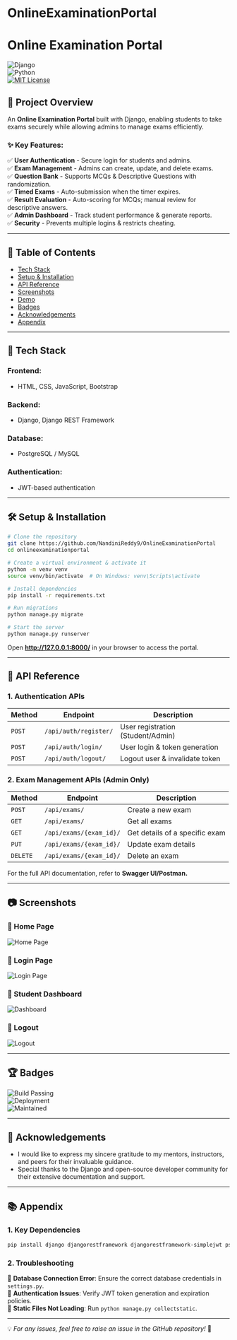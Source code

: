 # OnlineExaminationPortal
# Online Examination Portal

![Django](https://img.shields.io/badge/Framework-Django-green)  
![Python](https://img.shields.io/badge/Language-Python-blue)  
[![MIT License](https://img.shields.io/badge/License-MIT-green.svg)](https://choosealicense.com/licenses/mit/)  

## 📌 Project Overview
An **Online Examination Portal** built with Django, enabling students to take exams securely while allowing admins to manage exams efficiently.

### ✨ Key Features:
✅ **User Authentication** - Secure login for students and admins.  
✅ **Exam Management** - Admins can create, update, and delete exams.  
✅ **Question Bank** - Supports MCQs & Descriptive Questions with randomization.  
✅ **Timed Exams** - Auto-submission when the timer expires.  
✅ **Result Evaluation** - Auto-scoring for MCQs; manual review for descriptive answers.  
✅ **Admin Dashboard** - Track student performance & generate reports.  
✅ **Security** - Prevents multiple logins & restricts cheating.

---

## 📖 Table of Contents
- [Tech Stack](#-tech-stack)
- [Setup & Installation](#-setup--installation)
- [API Reference](#-api-reference)
- [Screenshots](#-screenshots)
- [Demo](#-demo)
- [Badges](#-badges)
- [Acknowledgements](#-acknowledgements)
- [Appendix](#-appendix)

---

## 🚀 Tech Stack
### **Frontend**:
- HTML, CSS, JavaScript, Bootstrap

### **Backend**:
- Django, Django REST Framework

### **Database**:
- PostgreSQL / MySQL

### **Authentication**:
- JWT-based authentication

---

## 🛠 Setup & Installation
```bash
# Clone the repository
git clone https://github.com/NandiniReddy9/OnlineExaminationPortal
cd onlineexaminationportal

# Create a virtual environment & activate it
python -m venv venv  
source venv/bin/activate  # On Windows: venv\Scripts\activate

# Install dependencies
pip install -r requirements.txt  

# Run migrations
python manage.py migrate  

# Start the server
python manage.py runserver  
```
Open **http://127.0.0.1:8000/** in your browser to access the portal.

---

## 📡 API Reference
### **1. Authentication APIs**
| Method | Endpoint | Description |
|--------|---------|-------------|
| `POST` | `/api/auth/register/` | User registration (Student/Admin) |
| `POST` | `/api/auth/login/` | User login & token generation |
| `POST` | `/api/auth/logout/` | Logout user & invalidate token |

### **2. Exam Management APIs (Admin Only)**
| Method | Endpoint | Description |
|--------|---------|-------------|
| `POST` | `/api/exams/` | Create a new exam |
| `GET` | `/api/exams/` | Get all exams |
| `GET` | `/api/exams/{exam_id}/` | Get details of a specific exam |
| `PUT` | `/api/exams/{exam_id}/` | Update exam details |
| `DELETE` | `/api/exams/{exam_id}/` | Delete an exam |

For the full API documentation, refer to **Swagger UI/Postman.**

---

## 📷 Screenshots
### **🔹 Home Page**
![Home Page]("C:\Users\rnand\Downloads\Screenshot_30-3-2025_12113_127.0.0.1.jpeg")


### **🔹 Login Page**
![Login Page](https://your-image-url.com/login.png)

### **🔹 Student Dashboard**
![Dashboard](https://your-image-url.com/dashboard.png)

### **🔹 Logout**
![Logout](https://your-image-url.com/logout.png)




---

## 🏆 Badges
![Build Passing](https://img.shields.io/badge/Build-Passing-brightgreen)  
![Deployment](https://img.shields.io/badge/Deployed-Heroku-blue)  
![Maintained](https://img.shields.io/badge/Maintained-Yes-green)  

---

## 🙌 Acknowledgements
- I would like to express my sincere gratitude to my mentors, instructors, and peers for their invaluable guidance.  
- Special thanks to the Django and open-source developer community for their extensive documentation and support.

---

## 📚 Appendix
### **1. Key Dependencies**
```bash
pip install django djangorestframework djangorestframework-simplejwt psycopg2 mysqlclient
```

### **2. Troubleshooting**
🔹 **Database Connection Error**: Ensure the correct database credentials in `settings.py`.  
🔹 **Authentication Issues**: Verify JWT token generation and expiration policies.  
🔹 **Static Files Not Loading**: Run `python manage.py collectstatic`.  

---

💡 *For any issues, feel free to raise an issue in the GitHub repository!* 🚀
